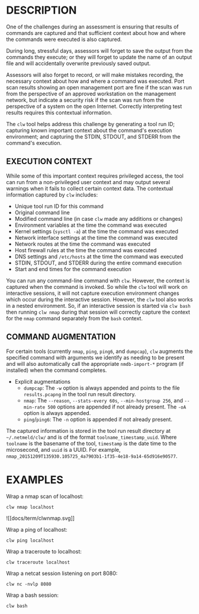 DESCRIPTION
===========

One of the challenges during an assessment is ensuring that results
of commands are captured and that sufficient context about how and where
the commands were executed is also captured.

During long, stressful days, assessors will forget to save the output
from the commands they execute; or they will forget to update the name
of an output file and will accidentally overwrite previously saved output.

Assessors will also forget to record, or will make mistakes recording,
the necessary context about how and where a command was executed.
Port scan results showing an open management port are fine if the scan
was run from the perspective of an approved workstation on the
management network, but indicate a security risk if the scan
was run from the perspective of a system on the open Internet.
Correctly interpreting test results requires this contextual information.

The `clw` tool helps address this challenge by generating a tool run ID;
capturing known important context about the command's execution environment;
and capturing the STDIN, STDOUT, and STDERR from the command's execution.


EXECUTION CONTEXT
-----------------

While some of this important context requires privileged access, the tool
can run from a non-privileged user context and may output several warnings
when it fails to collect certain context data.
The contextual information captured by `clw` includes:

* Unique tool run ID for this command
* Original command line
* Modified command line (in case `clw` made any additions or changes)
* Environment variables at the time the command was executed
* Kernel settings (`sysctl -a`) at the time the command was executed
* Network interface settings at the time the command was executed
* Network routes at the time the command was executed
* Host firewall rules at the time the command was executed
* DNS settings and `/etc/hosts` at the time the command was executed
* STDIN, STDOUT, and STDERR during the entire command execution
* Start and end times for the command execution

You can run any command-line command with `clw`.
However, the context is captured when the command is invoked.
So while the `clw` tool will work on interactive sessions, it will not capture
execution environment changes which occur during the interactive session.
However, the `clw` tool also works in a nested environment.
So, if an interactive session is started via `clw bash` then running `clw nmap`
during that session will correctly capture the context for the `nmap` command
separately from the `bash` context.


COMMAND AUGMENTATION
--------------------

For certain tools (currently `nmap`, `ping`, `ping6`, and `dumpcap`),
`clw` augments the specified command with arguments we identify as needing
to be present and will also automatically call the appropriate
`nmdb-import-*` program (if installed) when the command completes.
* Explicit augmentations
  * `dumpcap`: The `-w` option is always appended and points to the file
`results.pcapng` in the tool run result directory.
  * `nmap`: The `--reason`, `--stats-every 60s`, `--min-hostgroup 256`, and
`--min-rate 500` options are appended if not already present. The `-oA` option
is always appended.
  * `ping`/`ping6`: The `-n` option is appended if not already present.

The captured information is stored in the tool run result directory at
`~/.netmeld/clw/` and is of the format `toolname_timestamp_uuid`.  Where
`toolname` is the basename of the tool, `timestamp` is the date time to
the microsecond, and `uuid` is a UUID.  For example,
`nmap_20151209T135930.105725_4a7903b1-1f35-4e18-9a14-65d916e90577`.


EXAMPLES
========

Wrap a nmap scan of localhost:
```
clw nmap localhost
```
![[docs/term/clwnmap.svg]]

Wrap a ping of localhost:
```
clw ping localhost
```

Wrap a traceroute to localhost:
```
clw traceroute localhost
```

Wrap a netcat session listening on port 8080:
```
clw nc -nvlp 8080
```

Wrap a bash session:
```
clw bash
```
